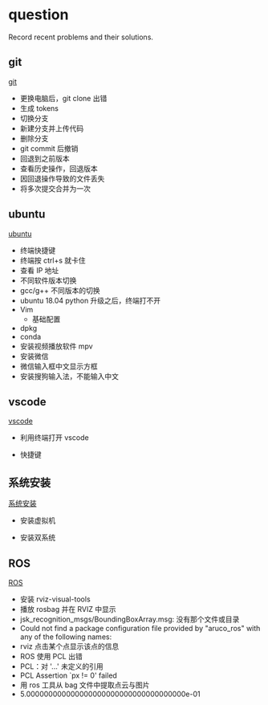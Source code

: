 # question
Record recent problems and their solutions.

## git

[git](file/git.md)

- 更换电脑后，git clone 出错
- 生成 tokens
- 切换分支
- 新建分支并上传代码
- 删除分支
- git commit 后撤销
- 回退到之前版本
- 查看历史操作，回退版本
- 因回退操作导致的文件丢失
- 将多次提交合并为一次



## ubuntu

[ubuntu](file/ubuntu.md)

- 终端快捷键
- 终端按 ctrl+s 就卡住
- 查看 IP 地址
- 不同软件版本切换
- gcc/g++ 不同版本的切换
- ubuntu 18.04 python 升级之后，终端打不开
- Vim
  - 基础配置
- dpkg
- conda
- 安装视频播放软件 mpv
- 安装微信
- 微信输入框中文显示方框
- 安装搜狗输入法，不能输入中文



## vscode

[vscode](file/vscode.md)

- 利用终端打开 vscode

- 快捷键



## 系统安装

[系统安装](file/系统安装.md)

- 安装虚拟机

- 安装双系统



## ROS

[ROS](file/ROS.md)

- 安装 rviz-visual-tools
- 播放 rosbag 并在 RVIZ 中显示
- jsk_recognition_msgs/BoundingBoxArray.msg: 没有那个文件或目录
- Could not find a package configuration file provided by "aruco_ros" with any of the following names:
- rviz 点击某个点显示该点的信息
- ROS 使用 PCL 出错
- PCL：对 '...' 未定义的引用
- PCL Assertion `px != 0' failed
- 用 ros 工具从 bag 文件中提取点云与图片
- 5.000000000000000000000000000000000000e-01
